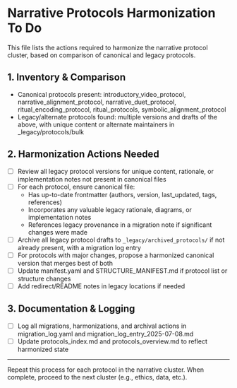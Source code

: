 # Narrative Protocols Harmonization To Do

This file lists the actions required to harmonize the narrative protocol cluster, based on comparison of canonical and legacy protocols.

## 1. Inventory & Comparison
- Canonical protocols present: introductory_video_protocol, narrative_alignment_protocol, narrative_duet_protocol, ritual_encoding_protocol, ritual_protocols, symbolic_alignment_protocol
- Legacy/alternate protocols found: multiple versions and drafts of the above, with unique content or alternate maintainers in _legacy/protocols/bulk

## 2. Harmonization Actions Needed
- [ ] Review all legacy protocol versions for unique content, rationale, or implementation notes not present in canonical files
- [ ] For each protocol, ensure canonical file:
    - Has up-to-date frontmatter (authors, version, last_updated, tags, references)
    - Incorporates any valuable legacy rationale, diagrams, or implementation notes
    - References legacy provenance in a migration note if significant changes were made
- [ ] Archive all legacy protocol drafts to `_legacy/archived_protocols/` if not already present, with a migration log entry
- [ ] For protocols with major changes, propose a harmonized canonical version that merges best of both
- [ ] Update manifest.yaml and STRUCTURE_MANIFEST.md if protocol list or structure changes
- [ ] Add redirect/README notes in legacy locations if needed

## 3. Documentation & Logging
- [ ] Log all migrations, harmonizations, and archival actions in migration_log.yaml and migration_log_entry_2025-07-08.md
- [ ] Update protocols_index.md and protocols_overview.md to reflect harmonized state

---

Repeat this process for each protocol in the narrative cluster. When complete, proceed to the next cluster (e.g., ethics, data, etc.).
